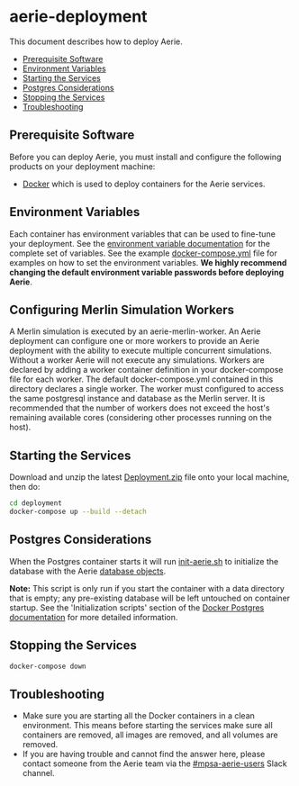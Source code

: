 # aerie-deployment

This document describes how to deploy Aerie.

- [Prerequisite Software](#prerequisite-software)
- [Environment Variables](#environment-variables)
- [Starting the Services](#starting-the-services)
- [Postgres Considerations](#postgres-considerations)
- [Stopping the Services](#stopping-the-services)
- [Troubleshooting](#troubleshooting)

## Prerequisite Software

Before you can deploy Aerie, you must install and configure the following products on your deployment machine:

- [Docker](https://www.docker.com/) which is used to deploy containers for the Aerie services.

## Environment Variables

Each container has environment variables that can be used to fine-tune your deployment. See the [environment variable documentation](./Environment.md) for the complete set of variables. See the example [docker-compose.yml](./docker-compose.yml) file for examples on how to set the environment variables. **We highly recommend changing the default environment variable passwords before deploying Aerie**.

## Configuring Merlin Simulation Workers
A Merlin simulation is executed by an aerie-merlin-worker. An Aerie deployment can configure one or 
more workers to provide an Aerie deployment with the ability to execute multiple concurrent 
simulations. Without a worker Aerie will not execute any simulations. Workers are declared by adding
a worker container definition in your docker-compose file for each worker. The default docker-compose.yml
contained in this directory declares a single worker. The worker must configured to access the same 
postgresql instance and database as the Merlin server. It is recommended that the number of workers 
does not exceed the host's remaining available cores (considering other processes running on the host). 

## Starting the Services

Download and unzip the latest [Deployment.zip](https://github.com/NASA-AMMOS/aerie/releases) file onto your local machine, then do:
```sh
cd deployment
docker-compose up --build --detach
```

## Postgres Considerations

When the Postgres container starts it will run [init-aerie.sh](./postgres-init-db/init-aerie.sh) to initialize the database with the Aerie [database objects](./postgres-init-db/sql).

**Note:** This script is only run if you start the container with a data directory that is empty; any pre-existing database will be left untouched on container startup. See the 'Initialization scripts' section of the [Docker Postgres documentation](https://hub.docker.com/_/postgres) for more detailed information.

## Stopping the Services

```sh
docker-compose down
```

## Troubleshooting

- Make sure you are starting all the Docker containers in a clean environment. This means before starting the services make sure all containers are removed, all images are removed, and all volumes are removed.
- If you are having trouble and cannot find the answer here, please contact someone from the Aerie team via the [#mpsa-aerie-users](https://app.slack.com/client/T024LMMEZ/C0163E42UBF) Slack channel.
